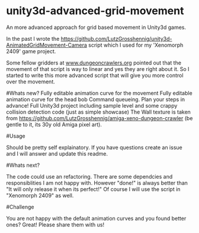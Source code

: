 # unity3d-advanced-grid-movement
An more advanced approach for grid based movement in Unity3d games.

In the past I wrote the https://github.com/LutzGrosshennig/unity3d-AnimatedGridMovement-Camera script which I used for my 'Xenomorph 2409' game project.

Some fellow gridders at www.dungeoncrawlers.org pointed out that the movement of that script is way to linear and yes they are right about it.
So I started to write this more advanced script that will give you more control over the movement.

#Whats new?
Fully editable animation curve for the movement
Fully editable animation curve for the head bob
Command queueing. Plan your steps in advance!
Full Unity3d project including sample level and some crappy collision detection code (just as simple showcase)
The Wall texture is taken from https://github.com/LutzGrosshennig/amiga-xeno-dungeon-crawler (be gentle to it, its 30y old Amiga pixel art).

#Usage

Should be pretty self explainatory. If you have questions create an issue and I will answer and update this readme.

#Whats next?

The code could use an refactoring. There are some dependcies and responsiblities I am not happy with. However "done!" is always better than "It will only release it when its perfect!"
Of course I will use the script in "Xenomorph 2409" as well.

#Challenge

You are not happy with the default animation curves and you found better ones? Great! Please share them with us!